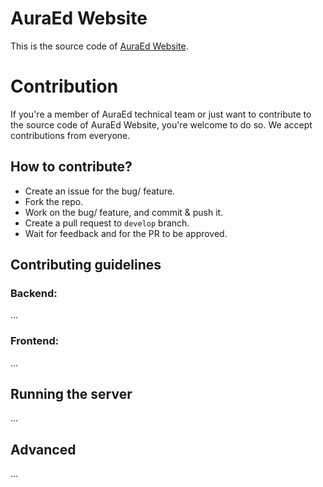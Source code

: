 # AuraEd Website

This is the source code of [AuraEd Website](https://auraed.org/).

# Contribution

If you're a member of AuraEd technical team or just want to contribute to the source code of AuraEd
Website, you're welcome to do so. We accept contributions from everyone.

## How to contribute?

- Create an issue for the bug/ feature.
- Fork the repo.
- Work on the bug/ feature, and commit & push it.
- Create a pull request to `develop` branch.
- Wait for feedback and for the PR to be approved.

## Contributing guidelines

### Backend:

...

### Frontend:

...

## Running the server

...

## Advanced

...
